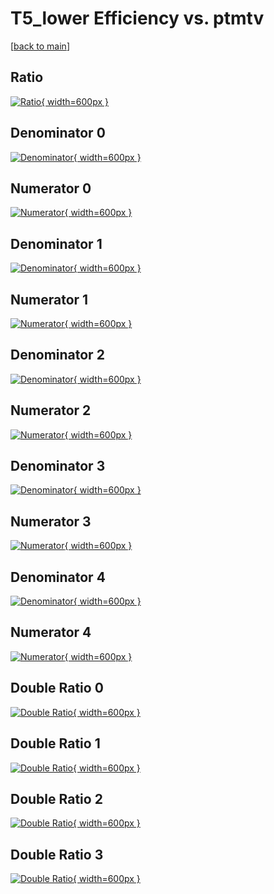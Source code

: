 # T5_lower Efficiency vs. ptmtv

[[back to main](./)]



## Ratio

[![Ratio](../mtv/var/T5_lower_base_321_0_eff_ptmtv.png){ width=600px }](../mtv/var/T5_lower_base_321_0_eff_ptmtv.pdf)

## Denominator 0

[![Denominator](../mtv/den/T5_lower_base_321_0_eff_ptmtv_den0.png){ width=600px }](../mtv/den/T5_lower_base_321_0_eff_ptmtv_den0.pdf)

## Numerator 0

[![Numerator](../mtv/num/T5_lower_base_321_0_eff_ptmtv_num0.png){ width=600px }](../mtv/num/T5_lower_base_321_0_eff_ptmtv_num0.pdf)

## Denominator 1

[![Denominator](../mtv/den/T5_lower_base_321_0_eff_ptmtv_den1.png){ width=600px }](../mtv/den/T5_lower_base_321_0_eff_ptmtv_den1.pdf)

## Numerator 1

[![Numerator](../mtv/num/T5_lower_base_321_0_eff_ptmtv_num1.png){ width=600px }](../mtv/num/T5_lower_base_321_0_eff_ptmtv_num1.pdf)

## Denominator 2

[![Denominator](../mtv/den/T5_lower_base_321_0_eff_ptmtv_den2.png){ width=600px }](../mtv/den/T5_lower_base_321_0_eff_ptmtv_den2.pdf)

## Numerator 2

[![Numerator](../mtv/num/T5_lower_base_321_0_eff_ptmtv_num2.png){ width=600px }](../mtv/num/T5_lower_base_321_0_eff_ptmtv_num2.pdf)

## Denominator 3

[![Denominator](../mtv/den/T5_lower_base_321_0_eff_ptmtv_den3.png){ width=600px }](../mtv/den/T5_lower_base_321_0_eff_ptmtv_den3.pdf)

## Numerator 3

[![Numerator](../mtv/num/T5_lower_base_321_0_eff_ptmtv_num3.png){ width=600px }](../mtv/num/T5_lower_base_321_0_eff_ptmtv_num3.pdf)

## Denominator 4

[![Denominator](../mtv/den/T5_lower_base_321_0_eff_ptmtv_den4.png){ width=600px }](../mtv/den/T5_lower_base_321_0_eff_ptmtv_den4.pdf)

## Numerator 4

[![Numerator](../mtv/num/T5_lower_base_321_0_eff_ptmtv_num4.png){ width=600px }](../mtv/num/T5_lower_base_321_0_eff_ptmtv_num4.pdf)

## Double Ratio 0

[![Double Ratio](../mtv/ratio/T5_lower_base_321_0_eff_ptmtv_ratio0.png){ width=600px }](../mtv/ratio/T5_lower_base_321_0_eff_ptmtv_ratio0.pdf)

## Double Ratio 1

[![Double Ratio](../mtv/ratio/T5_lower_base_321_0_eff_ptmtv_ratio1.png){ width=600px }](../mtv/ratio/T5_lower_base_321_0_eff_ptmtv_ratio1.pdf)

## Double Ratio 2

[![Double Ratio](../mtv/ratio/T5_lower_base_321_0_eff_ptmtv_ratio2.png){ width=600px }](../mtv/ratio/T5_lower_base_321_0_eff_ptmtv_ratio2.pdf)

## Double Ratio 3

[![Double Ratio](../mtv/ratio/T5_lower_base_321_0_eff_ptmtv_ratio3.png){ width=600px }](../mtv/ratio/T5_lower_base_321_0_eff_ptmtv_ratio3.pdf)


